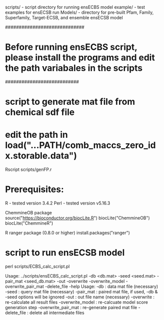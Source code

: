 
scripts/ - script directory for running ensECBS model 
example/ - test examples for ensECSB run
Models/ - directory for pre-built Pfam, Family, Superfamily, Target-ECSB, and ensemble ensECSB model

#############################
# Before running ensECBS script, please install the programs and edit the path variabales in the scripts 
###########################

# script to generate mat file from chemical sdf file 
# edit the path in load("...PATH/comb_maccs_zero_idx.storable.data")
Rscript scripts/genFP.r	

# Prerequisites: 
R - tested version 3.4.2 
Perl - tested version v5.16.3 

ChemmineOB package  
source("https://bioconductor.org/biocLite.R")
biocLite("ChemmineOB") 
biocLite("ChemmineR")

R ranger package (0.8.0 or higher) 
install.packages("ranger") 


# script to run ensECSB model 
perl scripts/ECBS_calc_script.pl 

Usage: ../scripts/ensECBS_calc_script.pl -db <db.mat> -seed <seed.mat> -pair_mat <seed_db.mat> -out <out file> -overwrite -overwrite_model -overwrite_pair_mat -delete_file -help
Usage:
-db : data mat file (necessary)
-seed : query mat file (necessary)
-pair_mat : paired mat file, if used, -db & -seed options will be ignored
-out : out file name (necessary)
-overwrite : re-calculate all result files
-overwrite_model : re-calcuate model score generation step
-overwrite_pair_mat : re-generate paired mat file
-delete_file : delete all intermediate files



